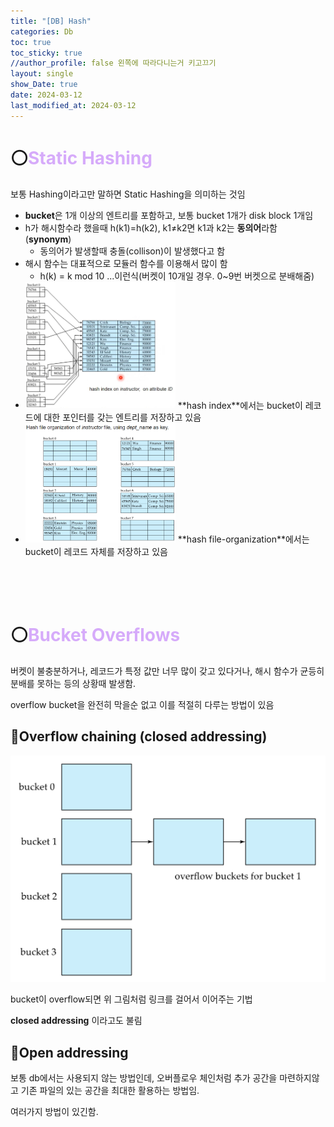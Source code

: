 ```yaml
---
title: "[DB] Hash"
categories: Db
toc: true
toc_sticky: true
//author_profile: false 왼쪽에 따라다니는거 키고끄기
layout: single
show_Date: true
date: 2024-03-12
last_modified_at: 2024-03-12
---
```


# ⚪<span style="color: #D6ABFA;">Static Hashing</span>

보통 Hashing이라고만 말하면 Static Hashing을 의미하는 것임

- **bucket**은 1개 이상의 엔트리를 포함하고, 보통 bucket 1개가 disk block 1개임
- h가 해시함수라 했을때 h(k1)=h(k2), k1≠k2면 k1과 k2는 **동의어**라함 (**synonym**)
  - 동의어가 발생할때 충돌(collison)이 발생했다고 함
- 해시 함수는 대표적으로 모듈러 함수를 이용해서 많이 함 
  - h(k) = k mod 10 ...이런식(버켓이 10개일 경우. 0~9번 버켓으로 분배해줌)
- <img src="../../assets/images/2024-03-12-Hash/image-20240417235229973.png" width="50%" alt="이미지">    
  **hash index**에서는 bucket이 레코드에 대한 포인터를 갖는 엔트리를 저장하고 있음
- <img src="../../assets/images/2024-03-12-Hash/image-20240417235359728.png" width="50%" alt="이미지">  
  **hash file-organization**에서는 bucket이 레코드 자체를 저장하고 있음

<br>

<br>

<br>

# ⚪<span style="color: #D6ABFA;">Bucket Overflows</span>

버켓이 불충분하거나, 레코드가 특정 값만 너무 많이 갖고 있다거나, 해시 함수가 균등히 분배를 못하는 등의 상황때 발생함.

overflow bucket을 완전히 막을순 없고 이를 적절히 다루는 방법이 있음

## 🔹Overflow chaining (closed addressing)

![image-20240417235600437](../../assets/images/2024-03-12-Hash/image-20240417235600437.png)

bucket이 overflow되면 위 그림처럼 링크를 걸어서 이어주는 기법

**closed addressing** 이라고도 불림

## 🔹Open addressing

보통 db에서는 사용되지 않는 방법인데, 오버플로우 체인처럼 추가 공간을 마련하지않고 기존 파일의 있는 공간을 최대한 활용하는 방법임.

여러가지 방법이 있긴함.
